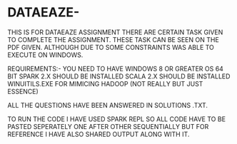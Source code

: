 # DATAEAZE-

THIS IS FOR DATAEAZE ASSIGNMENT
THERE ARE CERTAIN TASK GIVEN TO COMPLETE THE ASSIGNMENT. THESE TASK CAN BE SEEN ON THE PDF GIVEN. 
ALTHOUGH DUE TO SOME CONSTRAINTS WAS ABLE TO EXECUTE ON WINDOWS.

REQUIREMENTS:- YOU NEED TO HAVE WINDOWS 8 OR GREATER OS 64 BIT
SPARK 2.X SHOULD BE INSTALLED 
SCALA 2.X SHOULD BE INSTALLED
WINUITILS.EXE FOR MIMICING HADOOP (NOT REALLY BUT JUST ESSENCE)

ALL THE QUESTIONS HAVE BEEN ANSWERED IN SOLUTIONS .TXT.

TO RUN THE CODE I HAVE USED SPARK REPL SO ALL CODE HAVE TO BE PASTED SEPERATELY ONE AFTER OTHER SEQUENTIALLY BUT FOR REFERENCE I HAVE ALSO SHARED OUTPUT ALONG WITH IT.

